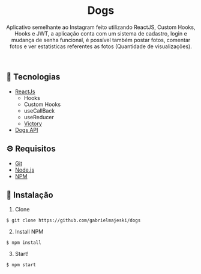 <h1 align="center">Dogs</h1>
<p align="center">Aplicativo semelhante ao Instagram feito utilizando ReactJS, Custom Hooks, Hooks e JWT, a aplicação conta com um sistema de cadastro, login e mudança de senha funcional, é possível também postar fotos, comentar fotos e ver estatisticas referentes as fotos (Quantidade de visualizações).</p>
<br>

## :rocket: Tecnologias ##
- [ReactJs](https://react.dev/)
  - Hooks
  - Custom Hooks
  - useCallBack
  - useReducer
  - [Victory](https://commerce.nearform.com/open-source/victory/docs/)
- [Dogs API](https://dogsapi.origamid.dev/)
  
 ## ⚙️ Requisitos

- [Git](https://git-scm.com/)
- [Node.js](https://nodejs.org/en/)
- [NPM](https://www.npmjs.com/)


## 🚀 Instalação


1. Clone
```
$ git clone https://github.com/gabrielmajeski/dogs
```
2. Install NPM
```
$ npm install
```
3. Start!
```
$ npm start
```




